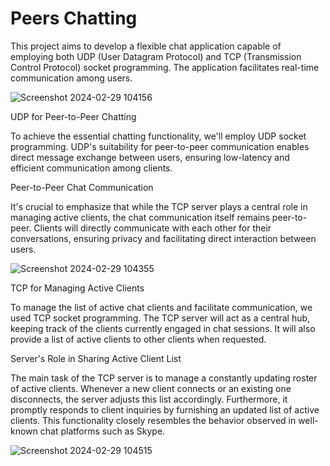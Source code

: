 # Peers Chatting


This project aims to develop a flexible chat application capable of employing both UDP (User Datagram Protocol) and TCP (Transmission Control Protocol) socket programming. The application facilitates real-time communication among users.


![Screenshot 2024-02-29 104156](https://github.com/Momen-Odeh/Network1/assets/92532348/4ef3a639-2854-4dea-8169-ab38cd0d18f2)



UDP for Peer-to-Peer Chatting

To achieve the essential chatting functionality, we'll employ UDP socket programming. UDP's suitability for peer-to-peer communication enables direct message exchange between users, ensuring low-latency and efficient communication among clients.

Peer-to-Peer Chat Communication

It's crucial to emphasize that while the TCP server plays a central role in managing active clients, the chat communication itself remains peer-to-peer. Clients will directly communicate with each other for their conversations, ensuring privacy and facilitating direct interaction between users.



![Screenshot 2024-02-29 104355](https://github.com/Momen-Odeh/Network1/assets/92532348/89e7db94-0473-4f63-8c5c-130f8fed0dde)





TCP for Managing Active Clients

To manage the list of active chat clients and facilitate communication, we used TCP socket programming. The TCP server will act as a central hub, keeping track of the clients currently engaged in chat sessions. It will also provide a list of active clients to other clients when requested.

Server's Role in Sharing Active Client List

The main task of the TCP server is to manage a constantly updating roster of active clients. Whenever a new client connects or an existing one disconnects, the server adjusts this list accordingly. Furthermore, it promptly responds to client inquiries by furnishing an updated list of active clients. This functionality closely resembles the behavior observed in well-known chat platforms such as Skype.

![Screenshot 2024-02-29 104515](https://github.com/Momen-Odeh/Network1/assets/92532348/4a13a944-c526-4442-b0d3-51a29dc558b7)



